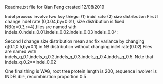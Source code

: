 Readme.txt file for Qian Feng created 12/08/2019
 
Indel process involve two key things:
(1) indel rate
(2) size distribution
First I change indel rate (0,0.04,by=0.01), size distribution is fixed NB(q=0.2,r=4),files are named with indels_0,indels_0.01,indels_0.02,indels_0.03,indels_0.04;

Second I change size distribution mean and fix variance by changing q(0.1,0.5,by=0.1) in NB distribution without changing indel rate(0.02).Files are named with indels_q_0.1,indels_q_0.2,indels_q_0.3,indels_q_0.4,indels_q_0.5. 
Note that indels_q_0.2==indel_0.02

One final thing is WAG, root tree protein length is 200, sequence involver is INDELible, recombination proportion 0.5
